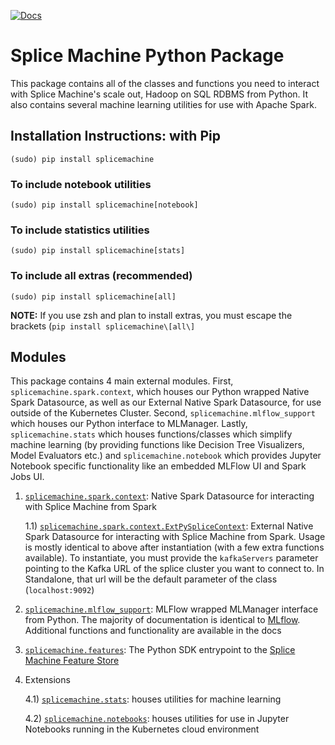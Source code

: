 [![Docs](https://readthedocs.org/projects/pysplice/badge/?style=flat)](https://pysplice.readthedocs.io/en/latest/)

# Splice Machine Python Package
This package contains all of the classes and functions you need to interact with Splice Machine's scale out, Hadoop on SQL RDBMS from Python. It also contains several machine learning utilities for use with Apache Spark.

## Installation Instructions: with Pip
`(sudo) pip install splicemachine`

### To include notebook utilities
`(sudo) pip install splicemachine[notebook]`

### To include statistics utilities
`(sudo) pip install splicemachine[stats]`

### To include all extras (recommended)
`(sudo) pip install splicemachine[all]`

<b>NOTE:</b> If you use zsh and plan to install extras, you must escape the brackets (`pip install splicemachine\[all\]`

## Modules
This package contains 4 main external modules. First, `splicemachine.spark.context`, which houses our Python wrapped Native Spark Datasource, as well as our External Native Spark Datasource, for use outside of the Kubernetes Cluster. Second, `splicemachine.mlflow_support` which houses our Python interface to MLManager. Lastly, `splicemachine.stats` which houses functions/classes which simplify machine learning (by providing functions like Decision Tree Visualizers, Model Evaluators etc.) and `splicemachine.notebook` which provides Jupyter Notebook specific functionality like an embedded MLFlow UI and Spark Jobs UI.

1) [`splicemachine.spark.context`](https://pysplice.readthedocs.io/en/latest/splicemachine.spark.html): Native Spark Datasource for interacting with Splice Machine from Spark
    
    1.1) [`splicemachine.spark.context.ExtPySpliceContext`](https://pysplice.readthedocs.io/en/latest/splicemachine.spark.html#splicemachine.spark.context.ExtPySpliceContext): External Native Spark Datasource for interacting with Splice Machine from Spark. Usage is mostly identical to above after instantiation (with a few extra functions available). To instantiate, you must provide the `kafkaServers` parameter pointing to the Kafka URL of the splice cluster you want to connect to. In Standalone, that url will be the default parameter of the class (`localhost:9092`)
 
 
2) [`splicemachine.mlflow_support`](https://pysplice.readthedocs.io/en/latest/splicemachine.mlflow_support.html): MLFlow wrapped MLManager interface from Python. The majority of documentation is identical to [MLflow](https://www.mlflow.org/docs/1.15.0/index.html). Additional functions and functionality are available in the docs

3) [`splicemachine.features`](https://pysplice.readthedocs.io/en/latest/splicemachine.features.html): The Python SDK entrypoint to the [Splice Machine Feature Store](https://splicemachine.com/product/feature-store/)

4) Extensions
 
    4.1) [`splicemachine.stats`](https://pysplice.readthedocs.io/en/latest/splicemachine.stats.html): houses utilities for machine learning
    
    4.2) [`splicemachine.notebooks`](https://pysplice.readthedocs.io/en/latest/splicemachine.notebook.html): houses utilities for use in Jupyter Notebooks running in the Kubernetes cloud environment


